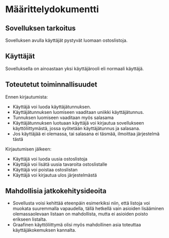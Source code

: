 # Määrittelydokumentti

## Sovelluksen tarkoitus

Sovelluksen avulla käyttäjät pystyvät luomaan ostoslistoja.


## Käyttäjät
Sovelluksella on ainoastaan yksi käyttäjärooli eli normaali käyttäjä. 


## Toteutetut toiminnallisuudet
Ennen kirjautumista:
- Käyttäjä voi luoda käyttäjätunnuksen.
- Käyttäjätunnuksen luomiseen vaaditaan uniikki käyttäjätunnus.
- Tunnuksen luomiseen vaaditaan myös salasama
- Käyttäjätunnuksen luotuaan käyttäjä voi kirjautua sovellukseen käyttöliittymästä, jossa syötetään käyttäjätunnus ja salasana.
- Jos käyttäjää ei olemassa, tai salasana ei täsmää, ilmoittaa järjestelmä tästä

Kirjautumisen jälkeen:
- Käyttäjä voi luoda uusia ostoslistoja
- Käyttäjä voi lisätä uusia tavaroita ostoslistalle
- Käyttäjä voi poistaa ostoslistan
- Käyttäjä voi kirjautua ulos järjestelmästä

## Mahdollisia jatkokehitysideoita
- Sovellusta voisi kehittää eteenpäin esimerkiksi niin, että listoja voi muokata suuremmalla vapaudella, tällä hetkellä vain asioiden lisääminen olemassaolevaan listaan on mahdollista, mutta ei asioiden poisto erikseen listalta. 
- Graafinen käyttöliittymä olisi myös mahdollinen asia toteuttaa käyttäjäkokemuksen kannalta.
